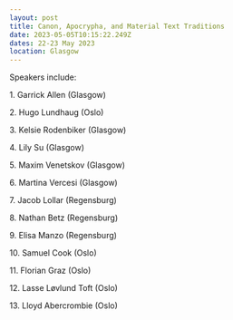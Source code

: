 ```yaml
---
layout: post
title: Canon, Apocrypha, and Material Text Traditions
date: 2023-05-05T10:15:22.249Z
dates: 22-23 May 2023
location: Glasgow
---
```

S﻿peakers include:

1﻿. Garrick Allen (Glasgow)

2﻿. Hugo Lundhaug (Oslo)

3﻿. Kelsie Rodenbiker (Glasgow)

4﻿. Lily Su (Glasgow)

5﻿. Maxim Venetskov (Glasgow)

6﻿. Martina Vercesi (Glasgow)

7﻿. Jacob Lollar (Regensburg)

8﻿. Nathan Betz (Regensburg)

9﻿. Elisa Manzo (Regensburg)

1﻿0. Samuel Cook (Oslo)

1﻿1. Florian Graz (Oslo)

1﻿2. Lasse Løvlund Toft (Oslo)

1﻿3. Lloyd Abercrombie (Oslo)